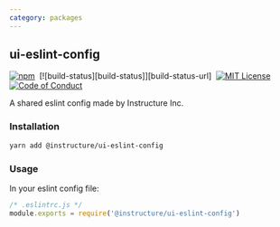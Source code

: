 ```yaml
---
category: packages
---
```


## ui-eslint-config

[![npm][npm]][npm-url]&nbsp;
[![build-status][build-status]][build-status-url]&nbsp;
[![MIT License][license-badge]][license]&nbsp;
[![Code of Conduct][coc-badge]][coc]

A shared eslint config made by Instructure Inc.

### Installation

```sh
yarn add @instructure/ui-eslint-config
```

### Usage

In your eslint config file:

```js
/* .eslintrc.js */
module.exports = require('@instructure/ui-eslint-config')
```

[npm]: https://img.shields.io/npm/v/@instructure/ui-eslint-config.svg
[npm-url]: https://npmjs.com/package/@instructure/ui-eslint-config
[license-badge]: https://img.shields.io/npm/l/instructure-ui.svg?style=flat-square
[license]: https://github.com/instructure/instructure-ui/blob/master/LICENSE
[coc-badge]: https://img.shields.io/badge/code%20of-conduct-ff69b4.svg?style=flat-square
[coc]: https://github.com/instructure/instructure-ui/blob/master/CODE_OF_CONDUCT.md
